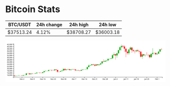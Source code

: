 # Bitcoin Stats

BTC/USDT|24h change|24h high|24h low|
|---|---|---|---|
|$37513.24|4.12%|$38708.27|$36003.18|

<img src="./chart.svg">
